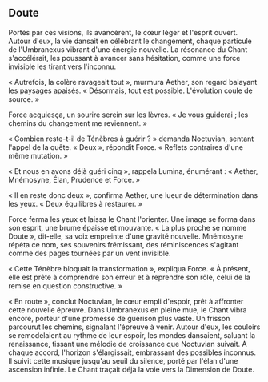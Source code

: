 ## Doute

Portés par ces visions, ils avancèrent, le cœur léger et l'esprit ouvert. Autour d'eux, la vie dansait en célébrant le changement, chaque particule de l'Umbranexus vibrant d'une énergie nouvelle. La résonance du Chant s'accélérait, les poussant à avancer sans hésitation, comme une force invisible les tirant vers l'inconnu.

« Autrefois, la colère ravageait tout », murmura Aether, son regard balayant les paysages apaisés. « Désormais, tout est possible. L'évolution coule de source. »

Force acquiesça, un sourire serein sur les lèvres. « Je vous guiderai ; les chemins du changement me reviennent. »

« Combien reste-t-il de Ténèbres à guérir ? » demanda Noctuvian, sentant l'appel de la quête. « Deux », répondit Force. « Reflets contraires d'une même mutation. »

« Et nous en avons déjà guéri cinq », rappela Lumina, énumérant : « Aether, Mnémosyne, Élan, Prudence et Force. »

« Il en reste donc deux », confirma Aether, une lueur de détermination dans les yeux. « Deux équilibres à restaurer. »

Force ferma les yeux et laissa le Chant l'orienter. Une image se forma dans son esprit, une brume épaisse et mouvante. « La plus proche se nomme Doute », dit-elle, sa voix empreinte d'une gravité nouvelle. Mnémosyne répéta ce nom, ses souvenirs frémissant, des réminiscences s'agitant comme des pages tournées par un vent invisible.

« Cette Ténèbre bloquait la transformation », expliqua Force. « À présent, elle est prête à comprendre son erreur et à reprendre son rôle, celui de la remise en question constructive. »

« En route », conclut Noctuvian, le cœur empli d'espoir, prêt à affronter cette nouvelle épreuve. Dans Umbranexus en pleine mue, le Chant vibra encore, porteur d'une promesse de guérison plus vaste. Un frisson parcourut les chemins, signalant l'épreuve à venir. Autour d'eux, les couloirs se remodelaient au rythme de leur espoir, les mondes dansaient, saluant la renaissance, tissant une mélodie de croissance que Noctuvian suivait. À chaque accord, l'horizon s'élargissait, embrassant des possibles inconnus. Il suivit cette musique jusqu'au seuil du silence, porté par l'élan d'une ascension infinie. Le Chant traçait déjà la voie vers la Dimension de Doute.